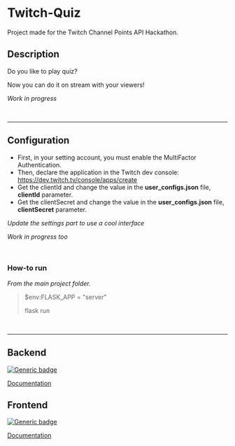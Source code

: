# Twitch-Quiz

Project made for the Twitch Channel Points API Hackathon.

## Description
Do you like to play quiz?

Now you can do it on stream with your viewers!

*Work in progress*

<br/>

---

## Configuration

- First, in your setting account, you must enable the MultiFactor Authentication.
- Then, declare the application in the Twitch dev console: https://dev.twitch.tv/console/apps/create
- Get the clientId and change the value in the **user_configs.json** file, **clientId** parameter. 
- Get the clientSecret and change the value in the **user_configs.json** file, **clientSecret** parameter. 

*Update the settings part to use a cool interface*

*Work in progress too*

<br/>

### How-to run
*From the main project folder.*
> $env:FLASK_APP = "server"
>
> flask run

<br/>


---

## Backend
[![Generic badge](https://img.shields.io/badge/Language-Python%20Flask-303f9f.svg)](https://shields.io/)

[Documentation](documentation/backend.md)

## Frontend
[![Generic badge](https://img.shields.io/badge/Language-Vue.js-303f9f.svg)](https://shields.io/)

[Documentation](documentation/frontend.md)

